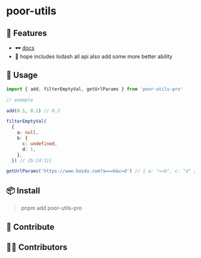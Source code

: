 # poor-utils

## 🚀 Features
- 🕶 [docs](https://poor-utils-g3wa-gong9.vercel.app/)
- 🎪 hope includes lodash all api also add some more better ability

## 🦄 Usage

```ts
import { add, filterEmptyVal, getUrlParams } from 'poor-utils-pro'

// example

add(0.1, 0.2) // 0.3

filterEmptyVal(
  {
    a: null,
    b: {
      c: undefined,
      d: 1,
    },
  }) // {b:{d:1}}

getUrlParams('https://www.baidu.com?a===b&c=d') // { a: "==b", c: "d" }
```

## 📦 Install
> pnpm add poor-utils-pro


## 🧱 Contribute

## 👨‍🚀 Contributors